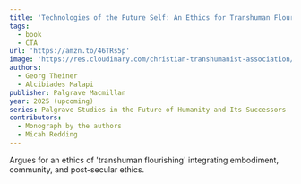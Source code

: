 ```yaml
---
title: 'Technologies of the Future Self: An Ethics for Transhuman Flourishing'
tags:
  - book
  - CTA
url: 'https://amzn.to/46TRs5p'
image: 'https://res.cloudinary.com/christian-transhumanist-association/image/upload/v1759612933/books/technologies-of-future-self.jpg'
authors:
  - Georg Theiner
  - Alcibiades Malapi
publisher: Palgrave Macmillan
year: 2025 (upcoming)
series: Palgrave Studies in the Future of Humanity and Its Successors
contributors:
  - Monograph by the authors
  - Micah Redding
---
```

Argues for an ethics of 'transhuman flourishing' integrating embodiment, community, and post-secular ethics.
